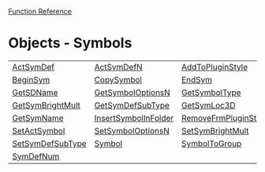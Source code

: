[Function Reference](../README.md)

# Objects - Symbols
| | | |
|---|---|---|
| [ActSymDef](../Functions/ActSymDef.md) | [ActSymDefN](../Functions/ActSymDefN.md) | [AddToPluginStyle](../Functions/AddToPluginStyle.md) |
| [BeginSym](../Functions/BeginSym.md) | [CopySymbol](../Functions/CopySymbol.md) | [EndSym](../Functions/EndSym.md) |
| [GetSDName](../Functions/GetSDName.md) | [GetSymbolOptionsN](../Functions/GetSymbolOptionsN.md) | [GetSymbolType](../Functions/GetSymbolType.md) |
| [GetSymBrightMult](../Functions/GetSymBrightMult.md) | [GetSymDefSubType](../Functions/GetSymDefSubType.md) | [GetSymLoc3D](../Functions/GetSymLoc3D.md) |
| [GetSymName](../Functions/GetSymName.md) | [InsertSymbolInFolder](../Functions/InsertSymbolInFolder.md) | [RemoveFrmPluginStyle](../Functions/RemoveFrmPluginStyle.md) |
| [SetActSymbol](../Functions/SetActSymbol.md) | [SetSymbolOptionsN](../Functions/SetSymbolOptionsN.md) | [SetSymBrightMult](../Functions/SetSymBrightMult.md) |
| [SetSymDefSubType](../Functions/SetSymDefSubType.md) | [Symbol](../Functions/Symbol.md) | [SymbolToGroup](../Functions/SymbolToGroup.md) |
| [SymDefNum](../Functions/SymDefNum.md) 

